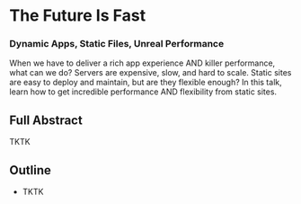 # The Future Is Fast

### Dynamic Apps, Static Files, Unreal Performance

When we have to deliver a rich app experience AND killer performance, what can we do? Servers are expensive, slow, and hard to scale. Static sites are easy to deploy and maintain, but are they flexible enough? In this talk, learn how to get incredible performance AND flexibility from static sites.

## Full Abstract

TKTK

## Outline

- TKTK
